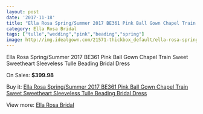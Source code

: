 ```yaml
---
layout: post
date: '2017-11-18'
title: "Ella Rosa Spring/Summer 2017 BE361 Pink Ball Gown Chapel Train Sweet Sweetheart Sleeveless Tulle Beading Bridal Dress"
category: Ella Rosa Bridal
tags: ["tulle","wedding","pink","beading","spring"]
image: http://img.idealgown.com/21571-thickbox_default/ella-rosa-spring-summer-2017-be361-pink-ball-gown-chapel-train-sweet-sweetheart-sleeveless-tulle-beading-bridal-dress.jpg
---
```

Ella Rosa Spring/Summer 2017 BE361 Pink Ball Gown Chapel Train Sweet Sweetheart Sleeveless Tulle Beading Bridal Dress

On Sales: **$399.98**
<a href="https://www.idealgown.com/en/ella-rosa-bridal/8162-ella-rosa-spring-summer-2017-be361-pink-ball-gown-chapel-train-sweet-sweetheart-sleeveless-tulle-beading-bridal-dress.html"><amp-img layout="responsive" width="600" height="600" src="//img.idealgown.com/21571-thickbox_default/ella-rosa-spring-summer-2017-be361-pink-ball-gown-chapel-train-sweet-sweetheart-sleeveless-tulle-beading-bridal-dress.jpg" alt="Ella Rosa Spring/Summer 2017 BE361 Pink Ball Gown Chapel Train Sweet Sweetheart Sleeveless Tulle Beading Bridal Dress 0" /></a>
<a href="https://www.idealgown.com/en/ella-rosa-bridal/8162-ella-rosa-spring-summer-2017-be361-pink-ball-gown-chapel-train-sweet-sweetheart-sleeveless-tulle-beading-bridal-dress.html"><amp-img layout="responsive" width="600" height="600" src="//img.idealgown.com/21577-thickbox_default/ella-rosa-spring-summer-2017-be361-pink-ball-gown-chapel-train-sweet-sweetheart-sleeveless-tulle-beading-bridal-dress.jpg" alt="Ella Rosa Spring/Summer 2017 BE361 Pink Ball Gown Chapel Train Sweet Sweetheart Sleeveless Tulle Beading Bridal Dress 1" /></a>
<a href="https://www.idealgown.com/en/ella-rosa-bridal/8162-ella-rosa-spring-summer-2017-be361-pink-ball-gown-chapel-train-sweet-sweetheart-sleeveless-tulle-beading-bridal-dress.html"><amp-img layout="responsive" width="600" height="600" src="//img.idealgown.com/21576-thickbox_default/ella-rosa-spring-summer-2017-be361-pink-ball-gown-chapel-train-sweet-sweetheart-sleeveless-tulle-beading-bridal-dress.jpg" alt="Ella Rosa Spring/Summer 2017 BE361 Pink Ball Gown Chapel Train Sweet Sweetheart Sleeveless Tulle Beading Bridal Dress 2" /></a>
<a href="https://www.idealgown.com/en/ella-rosa-bridal/8162-ella-rosa-spring-summer-2017-be361-pink-ball-gown-chapel-train-sweet-sweetheart-sleeveless-tulle-beading-bridal-dress.html"><amp-img layout="responsive" width="600" height="600" src="//img.idealgown.com/21575-thickbox_default/ella-rosa-spring-summer-2017-be361-pink-ball-gown-chapel-train-sweet-sweetheart-sleeveless-tulle-beading-bridal-dress.jpg" alt="Ella Rosa Spring/Summer 2017 BE361 Pink Ball Gown Chapel Train Sweet Sweetheart Sleeveless Tulle Beading Bridal Dress 3" /></a>
<a href="https://www.idealgown.com/en/ella-rosa-bridal/8162-ella-rosa-spring-summer-2017-be361-pink-ball-gown-chapel-train-sweet-sweetheart-sleeveless-tulle-beading-bridal-dress.html"><amp-img layout="responsive" width="600" height="600" src="//img.idealgown.com/21574-thickbox_default/ella-rosa-spring-summer-2017-be361-pink-ball-gown-chapel-train-sweet-sweetheart-sleeveless-tulle-beading-bridal-dress.jpg" alt="Ella Rosa Spring/Summer 2017 BE361 Pink Ball Gown Chapel Train Sweet Sweetheart Sleeveless Tulle Beading Bridal Dress 4" /></a>
<a href="https://www.idealgown.com/en/ella-rosa-bridal/8162-ella-rosa-spring-summer-2017-be361-pink-ball-gown-chapel-train-sweet-sweetheart-sleeveless-tulle-beading-bridal-dress.html"><amp-img layout="responsive" width="600" height="600" src="//img.idealgown.com/21573-thickbox_default/ella-rosa-spring-summer-2017-be361-pink-ball-gown-chapel-train-sweet-sweetheart-sleeveless-tulle-beading-bridal-dress.jpg" alt="Ella Rosa Spring/Summer 2017 BE361 Pink Ball Gown Chapel Train Sweet Sweetheart Sleeveless Tulle Beading Bridal Dress 5" /></a>
<a href="https://www.idealgown.com/en/ella-rosa-bridal/8162-ella-rosa-spring-summer-2017-be361-pink-ball-gown-chapel-train-sweet-sweetheart-sleeveless-tulle-beading-bridal-dress.html"><amp-img layout="responsive" width="600" height="600" src="//img.idealgown.com/21572-thickbox_default/ella-rosa-spring-summer-2017-be361-pink-ball-gown-chapel-train-sweet-sweetheart-sleeveless-tulle-beading-bridal-dress.jpg" alt="Ella Rosa Spring/Summer 2017 BE361 Pink Ball Gown Chapel Train Sweet Sweetheart Sleeveless Tulle Beading Bridal Dress 6" /></a>

Buy it: [Ella Rosa Spring/Summer 2017 BE361 Pink Ball Gown Chapel Train Sweet Sweetheart Sleeveless Tulle Beading Bridal Dress](https://www.idealgown.com/en/ella-rosa-bridal/8162-ella-rosa-spring-summer-2017-be361-pink-ball-gown-chapel-train-sweet-sweetheart-sleeveless-tulle-beading-bridal-dress.html "Ella Rosa Spring/Summer 2017 BE361 Pink Ball Gown Chapel Train Sweet Sweetheart Sleeveless Tulle Beading Bridal Dress")

View more: [Ella Rosa Bridal](https://www.idealgown.com/en/60-ella-rosa-bridal "Ella Rosa Bridal")